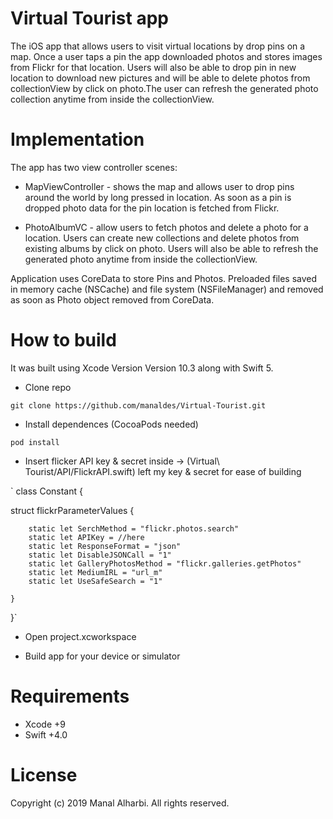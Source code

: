 # Virtual Tourist app

The iOS app that allows users to visit virtual locations by drop pins on a map. Once a user taps a pin the app downloaded photos and stores images from Flickr for that location. Users will also be able to drop pin in new location to download new pictures and will be able to delete photos from collectionView by click on photo.The user can refresh the generated photo collection anytime from inside the collectionView.


# Implementation

The app has two view controller scenes:

* MapViewController - shows the map and allows user to drop pins around the world by long pressed in location. As soon as a pin is dropped photo data for the pin location is fetched from Flickr.

* PhotoAlbumVC - allow users to fetch photos and delete a photo for a location. Users can create new collections and delete photos from existing albums by click on photo. Users will also be able to refresh the generated photo anytime from inside the collectionView.

Application uses CoreData to store Pins and Photos. Preloaded files saved in memory cache (NSCache) and file system (NSFileManager) and removed as soon as Photo object removed from CoreData.


# How to build

It was built using Xcode Version Version 10.3 along with Swift 5.

* Clone repo

` git clone https://github.com/manaldes/Virtual-Tourist.git `

* Install dependences (CocoaPods needed)

` pod install `

* Insert flicker API key & secret inside -> (Virtual\ Tourist/API/FlickrAPI.swift) left my key & secret for ease of building

` class Constant {

struct flickrParameterValues {
        
        static let SerchMethod = "flickr.photos.search"
        static let APIKey = //here
        static let ResponseFormat = "json"
        static let DisableJSONCall = "1"
        static let GalleryPhotosMethod = "flickr.galleries.getPhotos"
        static let MediumIRL = "url_m"
        static let UseSafeSearch = "1"
        
    }
}`

* Open project.xcworkspace

* Build app for your device or simulator


# Requirements

* Xcode +9
* Swift +4.0


# License

Copyright (c) 2019 Manal Alharbi. All rights reserved.

